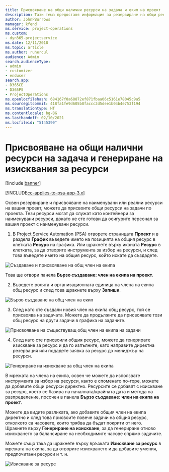 ```yaml
---
title: Присвояване на общи налични ресурси на задача и екип на проект
description: Тази тема предоставя информация за резервиране на общи ресурси за задачи и екипи на проекти.
author: JohnPBurrows
manager: kfend
ms.service: project-operations
ms.custom:
- dyn365-projectservice
ms.date: 12/11/2018
ms.topic: article
ms.author: ruhercul
audience: Admin
search.audienceType:
- admin
- customizer
- enduser
search.app:
- D365CE
- D365PS
- ProjectOperations
ms.openlocfilehash: 684167f0a68872ef871fbaa06c5161e78045c9a5
ms.sourcegitcommit: 418fa1fe9d605b8faccc2d5dee1b04b4e753f194
ms.translationtype: HT
ms.contentlocale: bg-BG
ms.lasthandoff: 02/10/2021
ms.locfileid: "5145390"
---
```

# <a name="assign-generic-bookable-resources-to-a-task-and-generate-resource-requirements"></a>Присвояване на общи налични ресурси на задача и генериране на изисквания за ресурси 

[!include [banner](../includes/psa-now-project-operations.md)]

[!INCLUDE[cc-applies-to-psa-app-3.x](../includes/cc-applies-to-psa-app-3x.md)]

Освен резервиране и присвояване на наименувани или реални ресурси на вашия проект, можете да присвоите общи ресурси на задачи по проекта. Тези ресурси могат да служат като контейнери за наименувани ресурси, докато не сте готови да осигурите персонал за вашия проект с наименувани ресурси. 

1. В Project Service Automation (PSA) отворете страницата **Проект** и в раздела **График** въведете името на позицията на общия ресурс в клетката **Ресурс** на графика. Или щракнете върху иконата **Ресурс** в клетката, за да отворите инструмента за избор на ресурси, и след това въведете името на общия ресурс, който искате да създадете.

![Създаване и присвояване на общ член на екипа](media/RM-how-to-9.png)

Това ще отвори панела **Бързо създаване: член на екипа на проект**. 

2. Въведете ролята и организационната единица на члена на екипа общ ресурс и след това щракнете върху **Запиши**.

![Бързо създаване на общ член на екип](media/RM-how-to-10.png)

3. След като сте създали новия член на екипа общ ресурс, той се присвоява на задачата. Можете да продължите да присвоявате този общ ресурс на други задачи в графика на задачите.

![Присвояване на съществуващ общ член на екипа на задачи](media/RM-how-to-11.png)

4. След като сте присвоили общия ресурс, можете да генерирате изискване за ресурс и да го изпълните, като направите директна резервация или подадете заявка за ресурс до мениджър на ресурси.

![Генериране на изискване за общ член на екипа](media/RM-how-to-12.png)

В мрежата на члена на екипа, освен че можете да използвате инструмента за избор на ресурси, както е споменато по-горе, можете да добавите общи ресурси директно. Ресурсите се добавят с изискване за ресурс, което се базира на началната/крайната дата и метода на разпределение, посочен в панела **Бързо създаване: член на екипа на проект**.

Можете да видите разликата, ако добавите общия член на екипа директно и след това присвоите повече задачи на общия ресурс, отколкото са часовете, които трябва да бъдат покрити от него. Щракнете върху **Генериране на изискване**, за да генериране отново изискването за балансиране на необходимите часове спрямо задачите.

Можете също така да щракнете върху връзката **Изискване за ресурс** в мрежата на екипа, за да отворите изискването и да добавите умения, предпочитани ресурси и т. н.

![Изискване за ресурс](media/RM-how-to-13.png)

